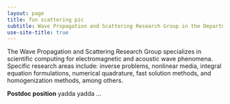 ```yaml
---
layout: page
title: fun scattering pic
subtitle: Wave Propagation and Scattering Research Group in the Department of Mathematical Sciences
use-site-title: true
---
```


The Wave Propagation and Scattering Research Group specializes
in scientific computing for electromagnetic and acoustic wave
phenomena. Specific research areas include: inverse problems,
nonlinear media, integral equation formulations, numerical quadrature,
fast solution methods, and homogenization methods, among others.

**Postdoc position** yadda yadda ...
